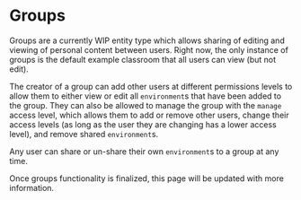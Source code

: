 # Groups

Groups are a currently WIP entity type which allows sharing of editing and viewing of personal content between users. Right now, the only instance of groups is the default example classroom that all users can view (but not edit). 

The creator of a group can add other users at different permissions levels to allow them to either view or edit all `environment`s that have been added to the group. They can also be allowed to manage the group with the `manage` access level, which allows them to add or remove other users, change their access levels (as long as the user they are changing has a lower access level), and remove shared `environment`s.

Any user can share or un-share their own `environment`s to a group at any time.

Once groups functionality is finalized, this page will be updated with more information.
